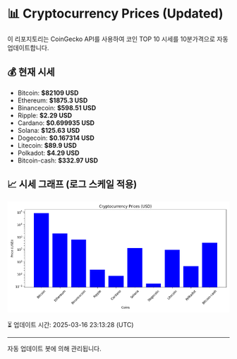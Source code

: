 
# 📊 Cryptocurrency Prices (Updated)

이 리포지토리는 CoinGecko API를 사용하여 코인 TOP 10 시세를 10분가격으로 자동 업데이트합니다.

## 💰 현재 시세
- Bitcoin: **$82109 USD**
- Ethereum: **$1875.3 USD**
- Binancecoin: **$598.51 USD**
- Ripple: **$2.29 USD**
- Cardano: **$0.699935 USD**
- Solana: **$125.63 USD**
- Dogecoin: **$0.167314 USD**
- Litecoin: **$89.9 USD**
- Polkadot: **$4.29 USD**
- Bitcoin-cash: **$332.97 USD**

## 📈 시세 그래프 (로그 스케일 적용)
![Crypto Prices](crypto_prices.png)

⏳ 업데이트 시간: 2025-03-16 23:13:28 (UTC)

---
자동 업데이트 봇에 의해 관리됩니다.
